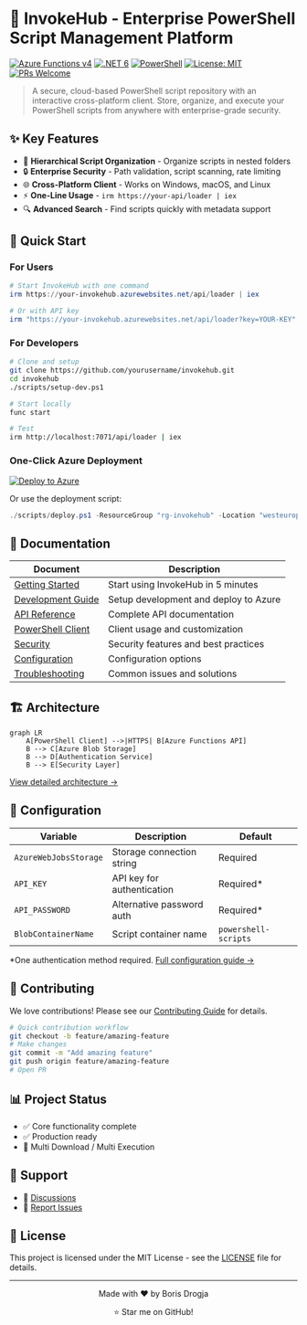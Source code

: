 # 🚀 InvokeHub - Enterprise PowerShell Script Management Platform

[![Azure Functions v4](https://img.shields.io/badge/Azure%20Functions-v4-blue.svg)](https://azure.microsoft.com/services/functions/)
[![.NET 6](https://img.shields.io/badge/.NET-6.0-purple.svg)](https://dotnet.microsoft.com/)
[![PowerShell](https://img.shields.io/badge/PowerShell-5.1%2B-blue.svg)](https://microsoft.com/powershell)
[![License: MIT](https://img.shields.io/badge/License-MIT-yellow.svg)](https://opensource.org/licenses/MIT)
[![PRs Welcome](https://img.shields.io/badge/PRs-welcome-brightgreen.svg)](http://makeapullrequest.com)

> A secure, cloud-based PowerShell script repository with an interactive cross-platform client. Store, organize, and execute your PowerShell scripts from anywhere with enterprise-grade security.

## ✨ Key Features

- 📁 **Hierarchical Script Organization** - Organize scripts in nested folders
- 🔒 **Enterprise Security** - Path validation, script scanning, rate limiting
- 🌐 **Cross-Platform Client** - Works on Windows, macOS, and Linux
- ⚡ **One-Line Usage** - `irm https://your-api/loader | iex`
- 🔍 **Advanced Search** - Find scripts quickly with metadata support

## 🚀 Quick Start

### For Users

```powershell
# Start InvokeHub with one command
irm https://your-invokehub.azurewebsites.net/api/loader | iex

# Or with API key
irm "https://your-invokehub.azurewebsites.net/api/loader?key=YOUR-KEY" | iex
```

### For Developers

```bash
# Clone and setup
git clone https://github.com/yourusername/invokehub.git
cd invokehub
./scripts/setup-dev.ps1

# Start locally
func start

# Test
irm http://localhost:7071/api/loader | iex
```

### One-Click Azure Deployment

[![Deploy to Azure](https://aka.ms/deploytoazurebutton)](https://portal.azure.com/#create/Microsoft.Template/uri/https%3A%2F%2Fraw.githubusercontent.com%2Fyourusername%2Finvokehub%2Fmain%2Fazuredeploy.json)

Or use the deployment script:
```powershell
./scripts/deploy.ps1 -ResourceGroup "rg-invokehub" -Location "westeurope"
```

## 📖 Documentation

| Document | Description |
|----------|-------------|
| [Getting Started](docs/getting-started.md) | Start using InvokeHub in 5 minutes |
| [Development Guide](docs/development.md) | Setup development and deploy to Azure |
| [API Reference](docs/api-reference.md) | Complete API documentation |
| [PowerShell Client](docs/client-guide.md) | Client usage and customization |
| [Security](docs/security.md) | Security features and best practices |
| [Configuration](docs/configuration.md) | Configuration options |
| [Troubleshooting](docs/troubleshooting.md) | Common issues and solutions |

## 🏗️ Architecture

```mermaid
graph LR
    A[PowerShell Client] -->|HTTPS| B[Azure Functions API]
    B --> C[Azure Blob Storage]
    B --> D[Authentication Service]
    B --> E[Security Layer]
```

[View detailed architecture →](docs/development/architecture.md)

## 🔧 Configuration

| Variable | Description | Default |
|----------|-------------|---------|
| `AzureWebJobsStorage` | Storage connection string | Required |
| `API_KEY` | API key for authentication | Required* |
| `API_PASSWORD` | Alternative password auth | Required* |
| `BlobContainerName` | Script container name | `powershell-scripts` |

*One authentication method required. [Full configuration guide →](docs/deployment/configuration.md)

## 🤝 Contributing

We love contributions! Please see our [Contributing Guide](CONTRIBUTING.md) for details.

```bash
# Quick contribution workflow
git checkout -b feature/amazing-feature
# Make changes
git commit -m "Add amazing feature"
git push origin feature/amazing-feature
# Open PR
```

## 📊 Project Status

- ✅ Core functionality complete
- ✅ Production ready
- 🚧 Multi Download / Multi Execution

## 🙏 Support

- 💬 [Discussions](https://github.com/bdrogja/InvokeHub/discussions)
- 🐛 [Report Issues](https://github.com/bdrogja/InvokeHub/issues)

## 📄 License

This project is licensed under the MIT License - see the [LICENSE](LICENSE) file for details.

---

<div align="center">
Made with ❤️ by Boris Drogja

⭐ Star me on GitHub!
</div>
